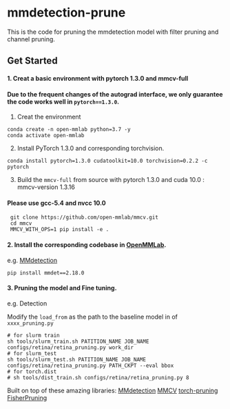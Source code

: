 # mmdetection-prune
This is the code for pruning the mmdetection model with filter pruning and channel pruning.
## Get Started
#### 1. Creat a basic environment with pytorch 1.3.0  and mmcv-full

#### Due to the frequent changes of the autograd interface, we only guarantee the code works well in `pytorch==1.3.0`.


1. Creat the environment
```shell
conda create -n open-mmlab python=3.7 -y
conda activate open-mmlab
```
2. Install PyTorch 1.3.0 and corresponding torchvision.
```shell
conda install pytorch=1.3.0 cudatoolkit=10.0 torchvision=0.2.2 -c pytorch
```
3.  Build the ``mmcv-full`` from source with pytorch 1.3.0 and cuda 10.0 : mmcv-version 1.3.16
#### Please use gcc-5.4 and nvcc 10.0
```shell
 git clone https://github.com/open-mmlab/mmcv.git
 cd mmcv
 MMCV_WITH_OPS=1 pip install -e .
```

#### 2. Install the corresponding codebase in [OpenMMLab](https://github.com/open-mmlab).

e.g. [MMdetection](https://github.com/open-mmlab/mmdetection)

```shell
pip install mmdet==2.18.0
```

#### 3. Pruning the model and Fine tuning.

e.g. Detection

Modify the `load_from` as the path to the baseline model in  of `xxxx_pruning.py`

```shell
# for slurm train
sh tools/slurm_train.sh PATITION_NAME JOB_NAME configs/retina/retina_pruning.py work_dir
# for slurm_test
sh tools/slurm_test.sh PATITION_NAME JOB_NAME configs/retina/retina_pruning.py PATH_CKPT --eval bbox
# for torch.dist
# sh tools/dist_train.sh configs/retina/retina_pruning.py 8
```
Built on top of these amazing libraries:
[MMdetection](https://github.com/open-mmlab/mmdetection) 
[MMCV](https://github.com/open-mmlab/mmcv.git)
[torch-pruning](https://github.com/VainF/Torch-Pruning)
[FisherPruning](https://github.com/jshilong/FisherPruning)